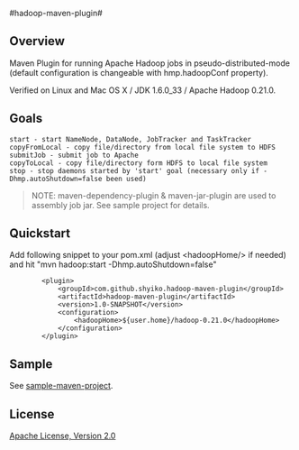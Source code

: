 #hadoop-maven-plugin#

Overview
---------------

Maven Plugin for running Apache Hadoop jobs in pseudo-distributed-mode (default configuration is changeable with hmp.hadoopConf property).

Verified on Linux and Mac OS X / JDK 1.6.0_33 / Apache Hadoop 0.21.0.

Goals
---------------

    start - start NameNode, DataNode, JobTracker and TaskTracker
    copyFromLocal - copy file/directory from local file system to HDFS
    submitJob - submit job to Apache
    copyToLocal - copy file/directory form HDFS to local file system
    stop - stop daemons started by 'start' goal (necessary only if -Dhmp.autoShutdown=false been used)

>NOTE: maven-dependency-plugin & maven-jar-plugin are used to assembly job jar. See sample project for details.

Quickstart
---------------

Add following snippet to your pom.xml (adjust &lt;hadoopHome/&gt; if needed) and hit "mvn hadoop:start -Dhmp.autoShutdown=false"

            <plugin>
                <groupId>com.github.shyiko.hadoop-maven-plugin</groupId>
                <artifactId>hadoop-maven-plugin</artifactId>
                <version>1.0-SNAPSHOT</version>
                <configuration>
                    <hadoopHome>${user.home}/hadoop-0.21.0</hadoopHome>
                </configuration>
            </plugin>

Sample
---------------

See [sample-maven-project](https://github.com/shyiko/hadoop-maven-plugin/tree/master/sample-maven-project).

License
---------------

[Apache License, Version 2.0](http://www.apache.org/licenses/LICENSE-2.0)
